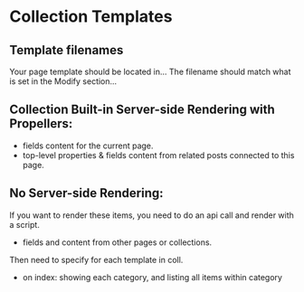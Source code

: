 # Collection Templates

## Template filenames
Your page template should be located in...
The filename should match what is set in the Modify section...

## Collection Built-in Server-side Rendering with Propellers:
- fields content for the current page.
- top-level properties & fields content from related posts connected to this page.

## No Server-side Rendering:
If you want to render these items, you need to do an api call and render with a script.
- fields and content from other pages or collections.

Then need to specify for each template in coll.
- on index: showing each category, and listing all items within category
